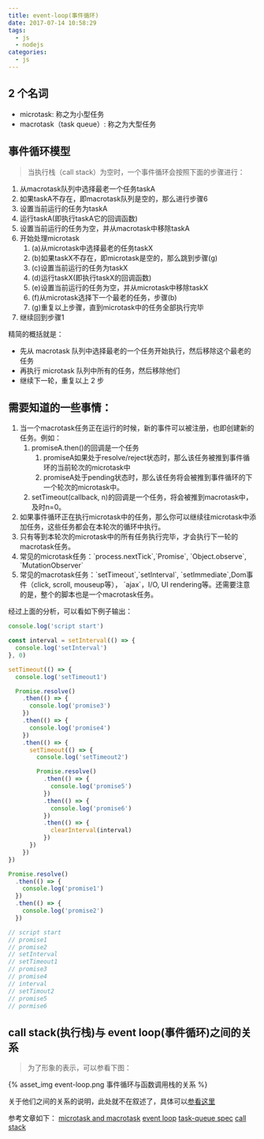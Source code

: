 ```yaml
---
title: event-loop(事件循环)
date: 2017-07-14 10:58:29
tags:
  - js
  - nodejs
categories:
  - js
---
```


<style type="text/css" media="screen">
  .list li{
    list-style-type: decimal;
  }
</style>

## 2 个名词

- microtask: 称之为小型任务
- macrotask（task queue）: 称之为大型任务

## 事件循环模型

> 当执行栈（call stack）为空时，一个事件循环会按照下面的步骤进行：

<ol class="list">
  <li>从macrotask队列中选择最老一个任务taskA</li>
  <li>如果taskA不存在，即macrotask队列是空的，那么进行步骤6</li>
  <li>设置当前运行的任务为taskA</li>
  <li>运行taskA(即执行taskA它的回调函数)</li>
  <li>设置当前运行的任务为空，并从macrotask中移除taskA</li>
  <li>开始处理microtask
    <ul>
      <li>(a)从microtask中选择最老的任务taskX</li>
      <li>(b)如果taskX不存在，即microtask是空的，那么跳到步骤(g)</li>
      <li>(c)设置当前运行的任务为taskX</li>
      <li>(d)运行taskX(即执行taskX的回调函数)</li>
      <li>(e)设置当前运行的任务为空，并从microtask中移除taskX</li>
      <li>(f)从microtask选择下一个最老的任务，步骤(b)</li>
      <li>(g)重复以上步骤，直到microtask中的任务全部执行完毕</li>
    </ul>
  </li>
  <li>继续回到步骤1</li>
</ol>

精简的概括就是：

- 先从 macrotask 队列中选择最老的一个任务开始执行，然后移除这个最老的任务
- 再执行 microtask 队列中所有的任务，然后移除他们
- 继续下一轮，重复以上 2 步

## 需要知道的一些事情：

<ol class="list">
  <li>当一个macrotask任务正在运行的时候，新的事件可以被注册，也即创建新的任务。例如：
    <ul>
      <li>promiseA.then()的回调是一个任务
        <ul>
          <li>promiseA如果处于resolve/reject状态时，那么该任务被推到事件循环的当前轮次的microtask中</li>
          <li>promiseA处于pending状态时，那么该任务将会被推到事件循环的下一个轮次的microtask中。</li>
        </ul>
      </li>
      <li>setTimeout(callback, n)的回调是一个任务，将会被推到macrotask中，及时n=0。</li>
    </ul>
  </li>
  <li>如果事件循环正在执行microtask中的任务，那么你可以继续往microtask中添加任务，这些任务都会在本轮次的循环中执行。</li>
  <li>只有等到本轮次的microtask中的所有任务执行完毕，才会执行下一轮的macrotask任务。</li>
  <li>常见的microtask任务：`process.nextTick`,`Promise`, `Object.observe`, `MutationObserver`</li>
  <li>常见的macrotask任务：`setTimeout`,`setInterval`, `setImmediate`,Dom事件（click, scroll, mouseup等）， `ajax`，I/O, UI rendering等。还需要注意的是，整个的脚本也是一个macrotask任务。</li>
</ol>

经过上面的分析，可以看如下例子输出：

```js
console.log('script start')

const interval = setInterval(() => {
  console.log('setInterval')
}, 0)

setTimeout(() => {
  console.log('setTimeout1')

  Promise.resolve()
    .then(() => {
      console.log('promise3')
    })
    .then(() => {
      console.log('promise4')
    })
    .then(() => {
      setTimeout(() => {
        console.log('setTimeout2')

        Promise.resolve()
          .then(() => {
            console.log('promise5')
          })
          .then(() => {
            console.log('promise6')
          })
          .then(() => {
            clearInterval(interval)
          })
      })
    })
})

Promise.resolve()
  .then(() => {
    console.log('promise1')
  })
  .then(() => {
    console.log('promise2')
  })

// script start
// promise1
// promise2
// setInterval
// setTimeout1
// promise3
// promise4
// interval
// setTimout2
// promise5
// pormise6
```

## call stack(执行栈)与 event loop(事件循环)之间的关系

> 为了形象的表示，可以参看下图：

{% asset_img event-loop.png 事件循环与函数调用栈的关系 %}

关于他们之间的关系的说明，此处就不在叙述了，具体可以[参看这里](http://www.ruanyifeng.com/blog/2014/10/event-loop.html)

参考文章如下：
[microtask and macrotask](https://stackoverflow.com/questions/25915634/difference-between-microtask-and-macrotask-within-an-event-loop-context)
[event loop](https://blog.risingstack.com/node-js-at-scale-understanding-node-js-event-loop/)
[task-queue spec](https://html.spec.whatwg.org/multipage/webappapis.html#task-queue)
[call stack](https://vimeo.com/96425312)
